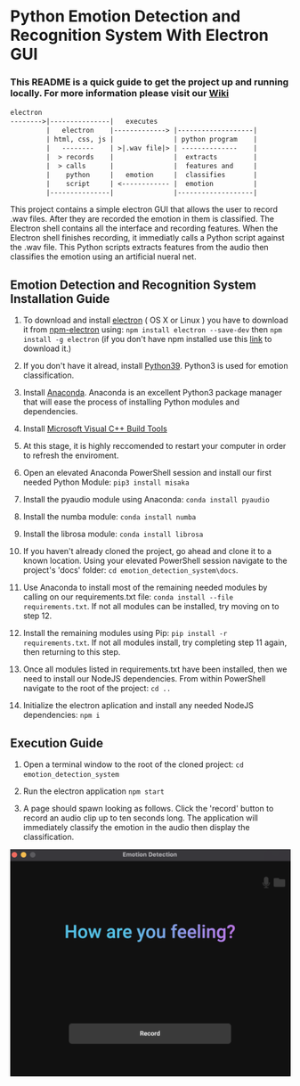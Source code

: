 # Python Emotion Detection and Recognition System With Electron GUI

### This README is a quick guide to get the project up and running locally. For more information please visit our [Wiki](https://github.com/DaltonWemer/emotion-detection-system/wiki)

```text
electron
-------->|---------------|   executes 
         |   electron    |-------------> |-------------------|
         | html, css, js |               | python program    |
         |   --------    | >|.wav file|> | --------------    |
         |  > records    |               |  extracts         |
         |  > calls      |               |  features and     |
         |    python     |   emotion     |  classifies       |
         |    script     | <------------ |  emotion          |
         |---------------|               |-------------------|
```

This project contains a simple electron GUI that allows the user to record .wav files. After they are recorded the emotion in them is classified. The Electron shell contains all the interface and recording features. When the Electron shell finishes recording, it immediatly calls a Python script against the .wav file. This Python scripts extracts features from the audio then classifies the emotion using an artificial nueral net.


## Emotion Detection and Recognition System Installation Guide


1. To download and install [electron](https://electron.atom.io) ( OS X or Linux ) you have to download it from [npm-electron](https://www.npmjs.com/package/electron) using: 
   `npm install electron --save-dev` then `npm install -g electron`
   (if you don't have npm installed use this [link](https://nodejs.org/en/download/) to download it.)

2. If you don't have it alread, install [Python39](https://www.python.org/downloads/). Python3 is used for emotion classification.

3. Install [Anaconda](https://www.anaconda.com/products/individual). Anaconda is an excellent Python3 package manager that will ease the process of installing Python modules and dependencies.
   
4. Install [Microsoft Visual C++ Build Tools](https://visualstudio.microsoft.com/visual-cpp-build-tools/) 

5. At this stage, it is highly reccomended to restart your computer in order to refresh the enviroment.

6. Open an elevated Anaconda PowerShell session and install our first needed Python Module: `pip3 install misaka`

7. Install the pyaudio module using Anaconda: `conda install pyaudio`

8. Install the numba module: `conda install numba`

9. Install the librosa module: `conda install librosa` 

10. If you haven't already cloned the project, go ahead and clone it to a known location. Using your elevated PowerShell session navigate to the project's 'docs' folder: `cd emotion_detection_system\docs`. 

11. Use Anaconda to install most of the remaining needed modules by calling on our requirements.txt file: `conda install --file requirements.txt`. If not all modules can be installed, try moving on to step 12.

12. Install the remaining modules using Pip: `pip install -r requirements.txt`. If not all modules install, try completing step 11 again, then returning to this step.

13. Once all modules listed in requirements.txt have been installed, then we need to install our NodeJS dependencies. From within PowerShell navigate to the root of the project: `cd ..`

14. Initialize the electron aplication and install any needed NodeJS dependencies: ```npm i```


## Execution Guide


1. Open a terminal window to the root of the cloned project: ```cd emotion_detection_system```

2. Run the electron application ```npm start```

4. A page should spawn looking as follows. Click the 'record' button to record an audio clip up to ten seconds long. The application will immediately classify the emotion in the audio then display the classification.


![alt text](../img/currentGUI.png)



